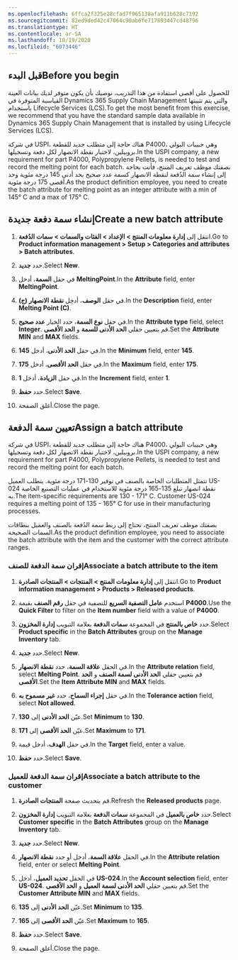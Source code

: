 ```yaml
---
ms.openlocfilehash: 6ffca2f325e28cfad7f965138afa911b628c7192
ms.sourcegitcommit: 82ed9ded42c47064c90ab6fe717893447cd48796
ms.translationtype: HT
ms.contentlocale: ar-SA
ms.lasthandoff: 10/19/2020
ms.locfileid: "6073446"
---
```

## <a name="before-you-begin"></a><span data-ttu-id="d3543-101">قبل البدء</span><span class="sxs-lookup"><span data-stu-id="d3543-101">Before you begin</span></span>
<span data-ttu-id="d3543-102">للحصول على أقصى استفادة من هذا التدريب، نوصيك بأن يكون متوفر لديك بيانات العينة القياسية المتوفرة في Dynamics 365 Supply Chain Management والتي يتم تثبيتها باستخدام Lifecycle Services (LCS).</span><span class="sxs-lookup"><span data-stu-id="d3543-102">To get the most benefit from this exercise, we recommend that you have the standard sample data available in Dynamics 365 Supply Chain Management that is installed by using Lifecycle Services (LCS).</span></span>

<span data-ttu-id="d3543-103">في شركة USPI، هناك حاجة إلى متطلب جديد للقطعة P4000، وهي حبيبات البولي بروبيلين، لاختبار نقطة الانصهار لكل دفعة وتسجيلها.</span><span class="sxs-lookup"><span data-stu-id="d3543-103">In the USPI company, a new requirement for part P4000, Polypropylene Pellets, is needed to test and record the melting point for each batch.</span></span> <span data-ttu-id="d3543-104">بصفتك موظف تعريف المنتج، فأنت بحاجة إلى إنشاء سمة الدُفعة لنقطة الانصهار كسمة عدد صحيح بحد أدنى 145 درجة مئوية وحد أقصى 175 درجة مئوية.</span><span class="sxs-lookup"><span data-stu-id="d3543-104">As the product definition employee, you need to create the batch attribute for melting point as an integer attribute with a min of 145° C and a max of 175° C.</span></span>

## <a name="create-a-new-batch-attribute"></a><span data-ttu-id="d3543-105">إنشاء سمة دفعة جديدة</span><span class="sxs-lookup"><span data-stu-id="d3543-105">Create a new batch attribute</span></span>

1.  <span data-ttu-id="d3543-106">انتقل إلى **إدارة معلومات المنتج > الإعداد > الفئات والسمات > سمات الدُفعة**.</span><span class="sxs-lookup"><span data-stu-id="d3543-106">Go to **Product information management > Setup > Categories and attributes > Batch attributes**.</span></span>

2.  <span data-ttu-id="d3543-107">حدد **جديد‎**.</span><span class="sxs-lookup"><span data-stu-id="d3543-107">Select **New**.</span></span>

3.  <span data-ttu-id="d3543-108">في حقل **السمة**، أدخل **MeltingPoint‎**.</span><span class="sxs-lookup"><span data-stu-id="d3543-108">In the **Attribute** field, enter **MeltingPoint**.</span></span>

4.  <span data-ttu-id="d3543-109">في حقل **الوصف**، أدخِل **نقطة الانصهار (ج)**.</span><span class="sxs-lookup"><span data-stu-id="d3543-109">In the **Description** field, enter **Melting Point (C)**.</span></span>

5.  <span data-ttu-id="d3543-110">في حقل **نوع السمة**، حدد الخيار **عدد صحيح**.</span><span class="sxs-lookup"><span data-stu-id="d3543-110">In the **Attribute type** field, select **Integer**.</span></span> <span data-ttu-id="d3543-111">قم بتعيين حقلي **الحد الأدنى للسمة** و **الحد الأقصى**.</span><span class="sxs-lookup"><span data-stu-id="d3543-111">Set the **Attribute MIN** and **MAX** fields.</span></span> 

6.  <span data-ttu-id="d3543-112">في حقل **الحد الأدنى**، أدخل **145**.</span><span class="sxs-lookup"><span data-stu-id="d3543-112">In the **Minimum** field, enter **145**.</span></span>

7.  <span data-ttu-id="d3543-113">في حقل **الحد الأقصى**، أدخل **175**.</span><span class="sxs-lookup"><span data-stu-id="d3543-113">In the **Maximum** field, enter **175**.</span></span>

8.  <span data-ttu-id="d3543-114">في حقل **الزيادة**، أدخل **1**.</span><span class="sxs-lookup"><span data-stu-id="d3543-114">In the **Increment** field, enter **1**.</span></span>

9.  <span data-ttu-id="d3543-115">حدد **حفظ**.</span><span class="sxs-lookup"><span data-stu-id="d3543-115">Select **Save**.</span></span>

10. <span data-ttu-id="d3543-116">أغلق الصفحة.</span><span class="sxs-lookup"><span data-stu-id="d3543-116">Close the page.</span></span>

## <a name="assign-a-batch-attribute"></a><span data-ttu-id="d3543-117">تعيين سمة الدفعة</span><span class="sxs-lookup"><span data-stu-id="d3543-117">Assign a batch attribute</span></span> 

<span data-ttu-id="d3543-118">في شركة USPI، هناك حاجة إلى متطلب جديد للقطعة P4000، وهي حبيبات البولي بروبيلين، لاختبار نقطة الانصهار لكل دفعة وتسجيلها.</span><span class="sxs-lookup"><span data-stu-id="d3543-118">In the USPI company, a new requirement for part P4000, Polypropylene Pellets, is needed to test and record the melting point for each batch.</span></span> 

<span data-ttu-id="d3543-119">تتمثل المتطلبات الخاصة بالصنف في توفير 130-171 درجة مئوية. يتطلب العميل US-024 نقطة انصهار تبلغ 135-165 درجة مئوية للاستخدام في عمليات التصنيع الخاصة به.</span><span class="sxs-lookup"><span data-stu-id="d3543-119">The item-specific requirements are 130 - 171° C. Customer US-024 requires a melting point of 135 - 165° C for use in their manufacturing processes.</span></span> 

<span data-ttu-id="d3543-120">بصفتك موظف تعريف المنتج، تحتاج إلى ربط سمة الدُفعة بالصنف والعميل بنطاقات السمات الصحيحة.</span><span class="sxs-lookup"><span data-stu-id="d3543-120">As the product definition employee, you need to associate the batch attribute with the item and the customer with the correct attribute ranges.</span></span>

### <a name="associate-a-batch-attribute-to-the-item"></a><span data-ttu-id="d3543-121">إقران سمة الدفعة للصنف</span><span class="sxs-lookup"><span data-stu-id="d3543-121">Associate a batch attribute to the item</span></span>

1.  <span data-ttu-id="d3543-122">انتقل إلى **إدارة معلومات المنتج > المنتجات > المنتجات الصادرة**.</span><span class="sxs-lookup"><span data-stu-id="d3543-122">Go to **Product information management > Products >   Released products**.</span></span>

2.  <span data-ttu-id="d3543-123">استخدم **عامل التصفية السريع** للتصفية في حقل **رقم الصنف** بقيمة **P4000**.</span><span class="sxs-lookup"><span data-stu-id="d3543-123">Use the **Quick Filter** to filter on the **Item number** field with a value of **P4000**.</span></span>

3.  <span data-ttu-id="d3543-124">حدد **خاص بالمنتج** في المجموعة **سمات الدفعة** بعلامة التبويب **إدارة المخزون**.</span><span class="sxs-lookup"><span data-stu-id="d3543-124">Select **Product specific** in the **Batch Attributes** group on the **Manage Inventory** tab.</span></span>

4.  <span data-ttu-id="d3543-125">حدد **جديد‎**.</span><span class="sxs-lookup"><span data-stu-id="d3543-125">Select **New**.</span></span>

5.  <span data-ttu-id="d3543-126">في الحقل **علاقة السمة**، حدد **نقطة الانصهار**.</span><span class="sxs-lookup"><span data-stu-id="d3543-126">In the **Attribute relation** field, select **Melting Point**.</span></span> <span data-ttu-id="d3543-127">قم بتعيين حقلي **الحد الأدنى لسمة الصنف** و **الحد الأقصى**.</span><span class="sxs-lookup"><span data-stu-id="d3543-127">Set the **Item Attribute MIN** and **MAX** fields.</span></span>

6.  <span data-ttu-id="d3543-128">في حقل **إجراء السماح**، حدد **غير مسموح به**.</span><span class="sxs-lookup"><span data-stu-id="d3543-128">In the **Tolerance action** field, select **Not allowed**.</span></span>

7.  <span data-ttu-id="d3543-129">عيّن **الحد الأدنى** إلى **130**.</span><span class="sxs-lookup"><span data-stu-id="d3543-129">Set **Minimum** to **130**.</span></span>

8.  <span data-ttu-id="d3543-130">عيّن **الحد الأقصى** إلى **171**.</span><span class="sxs-lookup"><span data-stu-id="d3543-130">Set **Maximum** to **171**.</span></span>

9.  <span data-ttu-id="d3543-131">في حقل **الهدف**، أدخل قيمة.</span><span class="sxs-lookup"><span data-stu-id="d3543-131">In the **Target** field, enter a value.</span></span>

10. <span data-ttu-id="d3543-132">حدد **حفظ**.</span><span class="sxs-lookup"><span data-stu-id="d3543-132">Select **Save**.</span></span>
 

### <a name="associate-a-batch-attribute-to-the-customer"></a><span data-ttu-id="d3543-133">إقران سمة الدفعة للعميل</span><span class="sxs-lookup"><span data-stu-id="d3543-133">Associate a batch attribute to the customer</span></span>

1. <span data-ttu-id="d3543-134">قم بتحديث صفحة **المنتجات الصادرة**.</span><span class="sxs-lookup"><span data-stu-id="d3543-134">Refresh the **Released products** page.</span></span>

2. <span data-ttu-id="d3543-135">حدد **خاص بالعميل** في المجموعة **سمات الدفعة** بعلامة التبويب **إدارة المخزون**.</span><span class="sxs-lookup"><span data-stu-id="d3543-135">Select **Customer specific** in the **Batch Attributes** group on the **Manage Inventory** tab.</span></span>

3. <span data-ttu-id="d3543-136">حدد **جديد‎**.</span><span class="sxs-lookup"><span data-stu-id="d3543-136">Select **New**.</span></span>

4. <span data-ttu-id="d3543-137">في الحقل **علاقة السمة**، أدخل أو حدد **نقطة الانصهار**.</span><span class="sxs-lookup"><span data-stu-id="d3543-137">In the **Attribute relation** field, enter or select **Melting Point**.</span></span>

5. <span data-ttu-id="d3543-138">في الحقل **تحديد العميل**، أدخل **US-024**.</span><span class="sxs-lookup"><span data-stu-id="d3543-138">In the **Account selection** field, enter **US-024**.</span></span>  <span data-ttu-id="d3543-139">قم بتعيين حقلي **الحد الأدنى لسمة العميل** و **الحد الأقصى**.</span><span class="sxs-lookup"><span data-stu-id="d3543-139">Set the **Customer Attribute MIN** and **MAX** fields.</span></span>

6. <span data-ttu-id="d3543-140">عيّن **الحد الأدنى** إلى **135**.</span><span class="sxs-lookup"><span data-stu-id="d3543-140">Set **Minimum** to **135**.</span></span>

7. <span data-ttu-id="d3543-141">عيّن **الحد الأقصى** إلى **165**.</span><span class="sxs-lookup"><span data-stu-id="d3543-141">Set **Maximum** to **165**.</span></span>

8. <span data-ttu-id="d3543-142">حدد **حفظ**.</span><span class="sxs-lookup"><span data-stu-id="d3543-142">Select **Save**.</span></span>

9. <span data-ttu-id="d3543-143">أغلق الصفحة.</span><span class="sxs-lookup"><span data-stu-id="d3543-143">Close the page.</span></span>

